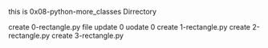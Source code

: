 this is 0x08-python-more_classes Dirrectory

create 0-rectangle.py file
update 0
uodate 0
create 1-rectangle.py
create 2-rectangle.py
create 3-rectangle.py
